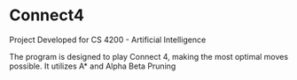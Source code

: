 # Connect4
Project Developed for CS 4200 - Artificial Intelligence

The program is designed to play Connect 4, making the most optimal moves possible. It utilizes A* and Alpha Beta Pruning
